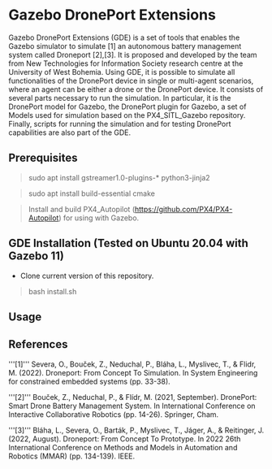 # Gazebo DronePort Extensions

Gazebo DronePort Extensions (GDE) is a set of tools that enables the Gazebo simulator to simulate [1] an autonomous battery management system called Droneport [2],[3]. It is proposed and developed by the team from New Technologies for Information Society research centre at the University of West Bohemia. Using GDE, it is possible to simulate all functionalities of the DronePort device in single or multi-agent scenarios, where an agent can be either a drone or the DronePort device. It consists of several parts necessary to run the simulation. In particular, it is the DronePort model for Gazebo, the DronePort plugin for Gazebo, a set of Models used for simulation based on the PX4_SITL_Gazebo repository. Finally, scripts for running the simulation and for testing DronePort capabilities are also part of the GDE.

## Prerequisites

 > sudo apt install gstreamer1.0-plugins-* python3-jinja2

 > sudo apt install build-essential cmake
 
 > Install and build PX4_Autopilot (https://github.com/PX4/PX4-Autopilot) for using with Gazebo.

## GDE Installation (Tested on Ubuntu 20.04 with Gazebo 11)

 * Clone current version of this repository.
  
 > bash install.sh 

## Usage

## References

'''[1]''' Severa, O., Bouček, Z., Neduchal, P., Bláha, L., Myslivec, T., & Flidr, M. (2022). Droneport: From Concept To Simulation. In System Engineering for constrained embedded systems (pp. 33-38).

'''[2]''' Bouček, Z., Neduchal, P., & Flídr, M. (2021, September). DronePort: Smart Drone Battery Management System. In International Conference on Interactive Collaborative Robotics (pp. 14-26). Springer, Cham.

'''[3]''' Bláha, L., Severa, O., Barták, P., Myslivec, T., Jáger, A., & Reitinger, J. (2022, August). Droneport: From Concept To Prototype. In 2022 26th International Conference on Methods and Models in Automation and Robotics (MMAR) (pp. 134-139). IEEE.

